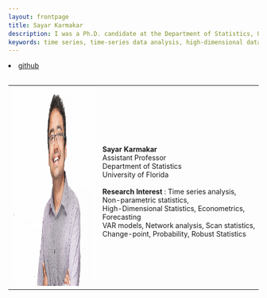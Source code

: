```yaml
---
layout: frontpage
title: Sayar Karmakar
description: I was a Ph.D. candidate at the Department of Statistics, University of Chicago. 
keywords: time series, time-series data analysis, high-dimensional data.
---
```


<div class="navbar">
  <div class="navbar-inner">
    <div class="nav">
        <!-- <li><a href="{{ BASE_PATH }}/assets/broman.pdf">cv</a></li> -->
       <li><a href="https://github.com/sayarkarmakar">github</a></li>
<!--    <li><a href="https://scholar.google.com/citations?user=enYTvroAAAAJ&hl=en&oi=ao">google_scholar</a></li> -->
        </div>
  </div>
</div>

<table class="wide">
<tr>
<td class="left">
    <img id="frontphoto" src="sayarpicnew.jpeg" width="400" height="400" alt="" />
</td>
&nbsp; &nbsp; 
<td class="left">
<br><b> Sayar Karmakar </b>
<br> Assistant Professor
<br> Department of Statistics
<br> University of Florida
<br>
<br> <b> Research Interest </b>: Time series analysis, Non-parametric statistics,
<br> High-Dimensional Statistics, Econometrics, Forecasting
<br> VAR models, Network analysis, Scan statistics, Change-point, Probability, Robust Statistics
</td>
</tr>
</table>


<!--

<table class="wide">
<tr>
  <td class="left">
    <a href="pages/publpics/iplotCorr.html">
        <img src="assets/publpics/iplotCorr.png" alt="R/qtlcharts example" title="R/qtlcharts example"/>
    </a>
  </td>
  <td class="right">
    <a href="pages/publpics/rqtlexper_fig2.html">
        <img src="assets/publpics/rqtlexper_fig2.png" alt="Broman (2014) Fig 2" title="Broman (2014) Fig 2"/>
    </a>
  </td>
</tr>
<tr>
  <td class="left">
    <a href="pages/publpics/samplemixups_fig7.html">
        <img src="assets/publpics/samplemixups_fig7.png" alt="Broman et al. (2013) Fig 7" title="Broman et al. (2013) Fig 7"/>
    </a>
  </td>
  <td class="right">
    <a href="pages/publpics/isletc6_fig4.html">
        <img src="assets/publpics/isletc6_fig4.png" alt="Tian et al. (2015) Fig 4" title="Tian et al. (2015) Fig 4"/>
    </a>
  </td>
</tr>
</table>

<div class="navbar">
  <div class="navbar-inner">
      <ul class="nav">
          <li><a href="morefigs.html">see more figures</a></li>
      </ul>
  </div>
</div>

-->
